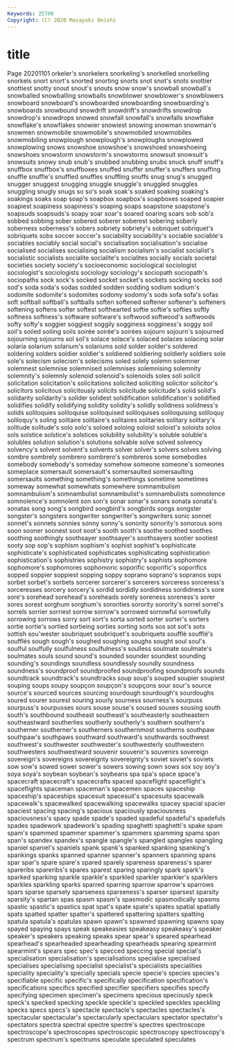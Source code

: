 ```yaml
---
Keywords: 25706
Copyright: (C) 2020 Masayuki Onishi
---
```


# title
Page 20201101
orkeler's snorkelers snorkeling's snorkelled snorkelling snorkels
snort snort's snorted snorting snorts snot snot's snots snottier snottiest
snotty snout snout's snouts snow snow's snowball snowball's snowballed snowballing
snowballs snowblower snowblower's snowblowers snowboard snowboard's snowboarded snowboarding snowboarding's snowboards
snowbound snowdrift snowdrift's snowdrifts snowdrop snowdrop's snowdrops snowed snowfall snowfall's
snowfalls snowflake snowflake's snowflakes snowier snowiest snowing snowman snowman's snowmen
snowmobile snowmobile's snowmobiled snowmobiles snowmobiling snowplough snowplough's snowploughs snowplowed snowplowing
snows snowshoe snowshoe's snowshoed snowshoeing snowshoes snowstorm snowstorm's snowstorms snowsuit
snowsuit's snowsuits snowy snub snub's snubbed snubbing snubs snuck snuff
snuff's snuffbox snuffbox's snuffboxes snuffed snuffer snuffer's snuffers snuffing snuffle
snuffle's snuffled snuffles snuffling snuffs snug snug's snugged snugger snuggest
snugging snuggle snuggle's snuggled snuggles snuggling snugly snugs so so's
soak soak's soaked soaking soaking's soakings soaks soap soap's soapbox
soapbox's soapboxes soaped soapier soapiest soapiness soapiness's soaping soaps soapstone
soapstone's soapsuds soapsuds's soapy soar soar's soared soaring soars sob
sob's sobbed sobbing sober sobered soberer soberest sobering soberly soberness
soberness's sobers sobriety sobriety's sobriquet sobriquet's sobriquets sobs soccer soccer's
sociability sociability's sociable sociable's sociables sociably social social's socialisation socialisation's
socialise socialised socialises socialising socialism socialism's socialist socialist's socialistic socialists
socialite socialite's socialites socially socials societal societies society society's socioeconomic
sociological sociologist sociologist's sociologists sociology sociology's sociopath sociopath's sociopaths sock
sock's socked socket socket's sockets socking socks sod sod's soda
soda's sodas sodded sodden sodding sodium sodium's sodomite sodomite's sodomites
sodomy sodomy's sods sofa sofa's sofas soft softball softball's softballs
soften softened softener softener's softeners softening softens softer softest softhearted
softie softie's softies softly softness softness's software software's softwood softwood's
softwoods softy softy's soggier soggiest soggily sogginess sogginess's soggy soil
soil's soiled soiling soils soirée soirée's soirées sojourn sojourn's sojourned
sojourning sojourns sol sol's solace solace's solaced solaces solacing solar
solaria solarium solarium's solariums sold solder solder's soldered soldering solders
soldier soldier's soldiered soldiering soldierly soldiers sole sole's solecism solecism's
solecisms soled solely solemn solemner solemnest solemnise solemnised solemnises solemnising
solemnity solemnity's solemnly solenoid solenoid's solenoids soles soli solicit solicitation
solicitation's solicitations solicited soliciting solicitor solicitor's solicitors solicitous solicitously solicits
solicitude solicitude's solid solid's solidarity solidarity's solider solidest solidification solidification's
solidified solidifies solidify solidifying solidity solidity's solidly solidness solidness's solids
soliloquies soliloquise soliloquised soliloquises soliloquising soliloquy soliloquy's soling solitaire solitaire's
solitaires solitaries solitary solitary's solitude solitude's solo solo's soloed soloing
soloist soloist's soloists solos sols solstice solstice's solstices solubility solubility's
soluble soluble's solubles solution solution's solutions solvable solve solved solvency
solvency's solvent solvent's solvents solver solver's solvers solves solving sombre
sombrely sombrero sombrero's sombreros some somebodies somebody somebody's someday somehow
someone someone's someones someplace somersault somersault's somersaulted somersaulting somersaults something
something's somethings sometime sometimes someway somewhat somewhats somewhere somnambulism somnambulism's
somnambulist somnambulist's somnambulists somnolence somnolence's somnolent son son's sonar sonar's
sonars sonata sonata's sonatas song song's songbird songbird's songbirds songs
songster songster's songsters songwriter songwriter's songwriters sonic sonnet sonnet's sonnets
sonnies sonny sonny's sonority sonority's sonorous sons soon sooner soonest
soot soot's sooth sooth's soothe soothed soothes soothing soothingly soothsayer
soothsayer's soothsayers sootier sootiest sooty sop sop's sophism sophism's sophist
sophist's sophisticate sophisticate's sophisticated sophisticates sophisticating sophistication sophistication's sophistries sophistry
sophistry's sophists sophomore sophomore's sophomores sophomoric soporific soporific's soporifics sopped
soppier soppiest sopping soppy soprano soprano's sopranos sops sorbet sorbet's
sorbets sorcerer sorcerer's sorcerers sorceress sorceress's sorceresses sorcery sorcery's sordid
sordidly sordidness sordidness's sore sore's sorehead sorehead's soreheads sorely soreness
soreness's sorer sores sorest sorghum sorghum's sororities sorority sorority's sorrel
sorrel's sorrels sorrier sorriest sorrow sorrow's sorrowed sorrowful sorrowfully sorrowing
sorrows sorry sort sort's sorta sorted sorter sorter's sorters sortie
sortie's sortied sortieing sorties sorting sorts sos sot sot's sots
sottish sou'wester soubriquet soubriquet's soubriquets soufflé soufflé's soufflés sough sough's
soughed soughing soughs sought soul soul's soulful soulfully soulfulness soulfulness's
soulless soulmate soulmate's soulmates souls sound sound's sounded sounder soundest
sounding sounding's soundings soundless soundlessly soundly soundness soundness's soundproof soundproofed
soundproofing soundproofs sounds soundtrack soundtrack's soundtracks soup soup's souped soupier
soupiest souping soups soupy soupçon soupçon's soupçons sour sour's source
source's sourced sources sourcing sourdough sourdough's sourdoughs soured sourer sourest
souring sourly sourness sourness's sourpuss sourpuss's sourpusses sours souse souse's
soused souses sousing south south's southbound southeast southeast's southeasterly southeastern
southeastward southerlies southerly southerly's southern southern's southerner southerner's southerners southernmost
southerns southpaw southpaw's southpaws southward southward's southwards southwest southwest's southwester
southwester's southwesterly southwestern southwesters southwestward souvenir souvenir's souvenirs sovereign sovereign's
sovereigns sovereignty sovereignty's soviet soviet's soviets sow sow's sowed sower
sower's sowers sowing sown sows sox soy soy's soya soya's
soybean soybean's soybeans spa spa's space space's spacecraft spacecraft's spacecrafts
spaced spaceflight spaceflight's spaceflights spaceman spaceman's spacemen spaces spaceship spaceship's
spaceships spacesuit spacesuit's spacesuits spacewalk spacewalk's spacewalked spacewalking spacewalks spacey
spacial spacier spaciest spacing spacing's spacious spaciously spaciousness spaciousness's spacy
spade spade's spaded spadeful spadeful's spadefuls spades spadework spadework's spading
spaghetti spaghetti's spake spam spam's spammed spammer spammer's spammers spamming
spams span span's spandex spandex's spangle spangle's spangled spangles spangling
spaniel spaniel's spaniels spank spank's spanked spanking spanking's spankings spanks
spanned spanner spanner's spanners spanning spans spar spar's spare spare's
spared sparely spareness spareness's sparer spareribs spareribs's spares sparest sparing
sparingly spark spark's sparked sparking sparkle sparkle's sparkled sparkler sparkler's
sparklers sparkles sparkling sparks sparred sparring sparrow sparrow's sparrows spars
sparse sparsely sparseness sparseness's sparser sparsest sparsity sparsity's spartan spas
spasm spasm's spasmodic spasmodically spasms spastic spastic's spastics spat spat's
spate spate's spates spatial spatially spats spatted spatter spatter's spattered
spattering spatters spatting spatula spatula's spatulas spawn spawn's spawned spawning
spawns spay spayed spaying spays speak speakeasies speakeasy speakeasy's speaker
speaker's speakers speaking speaks spear spear's speared spearhead spearhead's spearheaded
spearheading spearheads spearing spearmint spearmint's spears spec spec's specced speccing
special special's specialisation specialisation's specialisations specialise specialised specialises specialising specialist
specialist's specialists specialities speciality speciality's specially specials specie specie's species
species's specifiable specific specific's specifically specification specification's specifications specifics specified
specifier specifiers specifies specify specifying specimen specimen's specimens specious speciously
speck speck's specked specking speckle speckle's speckled speckles speckling specks
specs specs's spectacle spectacle's spectacles spectacles's spectacular spectacular's spectacularly spectaculars
spectator spectator's spectators spectra spectral spectre spectre's spectres spectroscope spectroscope's
spectroscopes spectroscopic spectroscopy spectroscopy's spectrum spectrum's spectrums speculate speculated speculates
